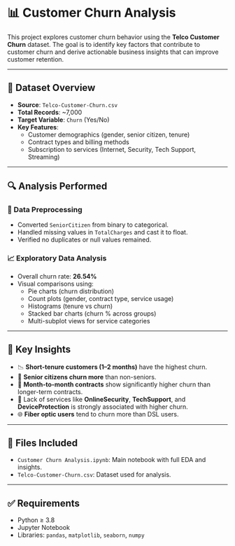 # 📊 Customer Churn Analysis

This project explores customer churn behavior using the **Telco Customer Churn** dataset. 
The goal is to identify key factors that contribute to customer churn and derive actionable business insights that can improve customer retention.

---

## 📁 Dataset Overview

- **Source**: `Telco-Customer-Churn.csv`
- **Total Records**: ~7,000
- **Target Variable**: `Churn` (Yes/No)
- **Key Features**:
  - Customer demographics (gender, senior citizen, tenure)
  - Contract types and billing methods
  - Subscription to services (Internet, Security, Tech Support, Streaming)

---

## 🔍 Analysis Performed

### 🧹 Data Preprocessing
- Converted `SeniorCitizen` from binary to categorical.
- Handled missing values in `TotalCharges` and cast it to float.
- Verified no duplicates or null values remained.

### 📈 Exploratory Data Analysis
- Overall churn rate: **26.54%**
- Visual comparisons using:
  - Pie charts (churn distribution)
  - Count plots (gender, contract type, service usage)
  - Histograms (tenure vs churn)
  - Stacked bar charts (churn % across groups)
  - Multi-subplot views for service categories

---

## 📌 Key Insights

- 📉 **Short-tenure customers (1–2 months)** have the highest churn.
- 👵 **Senior citizens churn more** than non-seniors.
- 📄 **Month-to-month contracts** show significantly higher churn than longer-term contracts.
- 🔐 Lack of services like **OnlineSecurity**, **TechSupport**, and **DeviceProtection** is strongly associated with higher churn.
- 🌐 **Fiber optic users** tend to churn more than DSL users.

---

## 📂 Files Included

- `Customer Churn Analysis.ipynb`: Main notebook with full EDA and insights.
- `Telco-Customer-Churn.csv`: Dataset used for analysis.

---

## ✅ Requirements

- Python ≥ 3.8
- Jupyter Notebook
- Libraries: `pandas`, `matplotlib`, `seaborn`, `numpy`
